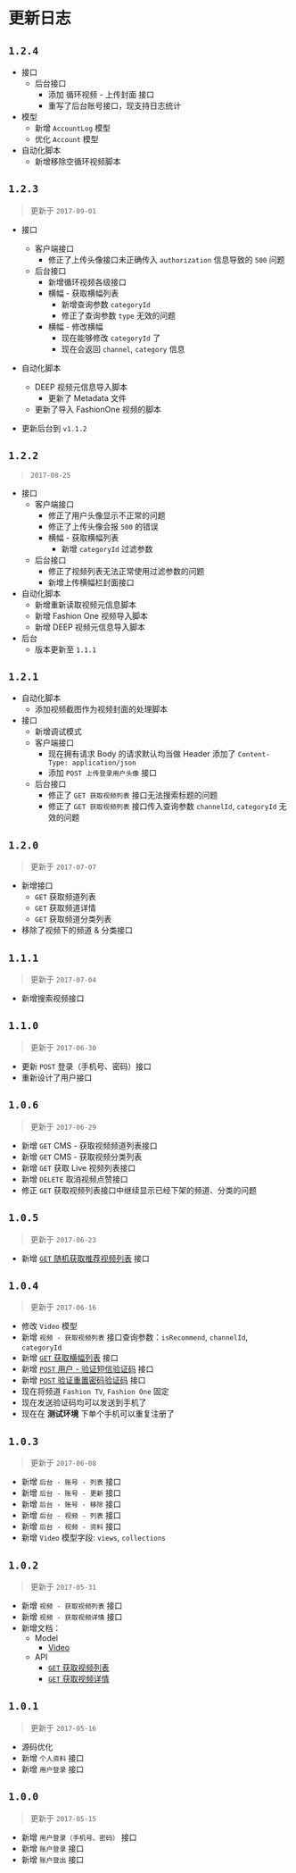 # 更新日志

## `1.2.4`

* 接口
  - 后台接口
    + 添加 循环视频 - 上传封面 接口
    + 重写了后台账号接口，现支持日志统计
* 模型
  - 新增 `AccountLog` 模型
  - 优化 `Account` 模型
* 自动化脚本
  - 新增移除空循环视频脚本

## `1.2.3`

> 更新于 `2017-09-01`

* 接口
  - 客户端接口
    + 修正了上传头像接口未正确传入 `authorization` 信息导致的 `500` 问题
  - 后台接口
    + 新增循环视频各级接口
    + 横幅 - 获取横幅列表
      * 新增查询参数 `categoryId`
      * 修正了查询参数 `type` 无效的问题
    + 横幅 - 修改横幅
      * 现在能够修改 `categoryId` 了
      * 现在会返回 `channel`, `category` 信息

* 自动化脚本
  - DEEP 视频元信息导入脚本
    + 更新了 Metadata 文件
  - 更新了导入 FashionOne 视频的脚本


* 更新后台到 `v1.1.2`

## `1.2.2`

> `2017-08-25`

* 接口
  - 客户端接口
    + 修正了用户头像显示不正常的问题
    + 修正了上传头像会报 `500` 的错误
    + 横幅 - 获取横幅列表
      * 新增 `categoryId` 过滤参数
  - 后台接口
    + 修正了视频列表无法正常使用过滤参数的问题
    + 新增上传横幅栏封面接口
* 自动化脚本
  - 新增重新读取视频元信息脚本
  - 新增 Fashion One 视频导入脚本
  - 新增 DEEP 视频元信息导入脚本
* 后台
  - 版本更新至 `1.1.1`

## `1.2.1`

* 自动化脚本
  - 添加视频截图作为视频封面的处理脚本
* 接口
  - 新增调试模式
  - 客户端接口
    + 现在拥有请求 Body 的请求默认均当做 Header 添加了 `Content-Type: application/json`
    + 添加 `POST 上传登录用户头像` 接口
  - 后台接口
    + 修正了 `GET 获取视频列表` 接口无法搜索标题的问题
    + 修正了 `GET 获取视频列表` 接口传入查询参数 `channelId`, `categoryId` 无效的问题

## `1.2.0`

> 更新于 `2017-07-07`

* 新增接口
  * `GET` 获取频道列表
  * `GET` 获取频道详情
  * `GET` 获取频道分类列表
* 移除了视频下的频道 & 分类接口

## `1.1.1`

> 更新于 `2017-07-04`

* 新增搜索视频接口

## `1.1.0`

> 更新于 `2017-06-30`

* 更新 `POST` 登录（手机号、密码）接口
* 重新设计了用户接口

## `1.0.6`

> 更新于 `2017-06-29`

* 新增 `GET` CMS - 获取视频频道列表接口
* 新增 `GET` CMS - 获取视频分类列表
* 新增 `GET` 获取 Live 视频列表接口
* 新增 `DELETE` 取消视频点赞接口
* 修正 `GET` 获取视频列表接口中继续显示已经下架的频道、分类的问题

## `1.0.5`

> 更新于 `2017-06-23`

* 新增 [`GET` 随机获取推荐视频列表](./docs/api/video/get.fetch-recommend-video-list.md) 接口

## `1.0.4`

> 更新于 `2017-06-16`

* 修改 `Video` 模型
* 新增 `视频 - 获取视频列表` 接口查询参数：`isRecommend`, `channelId`, `categoryId`
* 新增 [`GET` 获取横幅列表](./docs/api/banner/get.fetch-banner-list.md) 接口
* 新增 [`POST` 用户 - 验证短信验证码](./docs/api/user/post.validate-code.md) 接口
* 新增 [`POST` 验证重置密码验证码](./docs/api/user/post.validate-reset-password-code.md) 接口
* 现在将频道 `Fashion TV`, `Fashion One` 固定
* 现在发送验证码均可以发送到手机了
* 现在在 **测试环境** 下单个手机可以重复注册了

## `1.0.3`

> 更新于 `2017-06-08`

* 新增 `后台 - 账号 - 列表` 接口
* 新增 `后台 - 账号 - 更新` 接口
* 新增 `后台 - 账号 - 移除` 接口
* 新增 `后台 - 视频 - 列表` 接口
* 新增 `后台 - 视频 - 资料` 接口
* 新增 `Video` 模型字段: `views`, `collections`

## `1.0.2`

> 更新于 `2017-05-31`

* 新增 `视频 - 获取视频列表` 接口
* 新增 `视频 - 获取视频详情` 接口
* 新增文档：
  * Model
    * [Video](./docs/models/video.md)
  * API
    * [`GET` 获取视频列表](./docs/api/video/get.get-video-list.md)
    * [`GET` 获取视频详情](./docs/api/video/get.get-video-profile.md)

## `1.0.1`

> 更新于 `2017-05-16`

* 源码优化
* 新增 `个人资料` 接口
* 新增 `用户登录` 接口

## `1.0.0`

> 更新于 `2017-05-15`

* 新增 `用户登录（手机号、密码）` 接口
* 新增 `账户登录` 接口
* 新增 `账户登出` 接口
